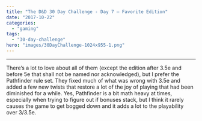 ```yaml
---
title: "The D&D 30 Day Challenge - Day 7 – Favorite Edition"
date: "2017-10-22"
categories: 
  - "gaming"
tags: 
  - "30-day-challenge"
hero: "images/30DayChallenge-1024x955-1.png"
---
```


* * *

There’s a lot to love about all of them (except the edition after 3.5e and before 5e that shall not be named nor acknowledged), but I prefer the Pathfinder rule set. They fixed much of what was wrong with 3.5e and added a few new twists that restore a lot of the joy of playing that had been diminished for a while. Yes, Pathfinder is a bit math heavy at times, especially when trying to figure out if bonuses stack, but I think it rarely causes the game to get bogged down and it adds a lot to the playability over 3/3.5e.
